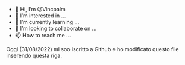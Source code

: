 - 👋 Hi, I’m @Vincpalm
- 👀 I’m interested in ...
- 🌱 I’m currently learning ...
- 💞️ I’m looking to collaborate on ...
- 📫 How to reach me ...

<!---
Vincpalm/Vincpalm is a ✨ special ✨ repository because its `README.md` (this file) appears on your GitHub profile.
You can click the Preview link to take a look at your changes.
--->
Oggi (31/08/2022) mi soo iscritto a Github e ho  modificato  questo file inserendo questa riga.
